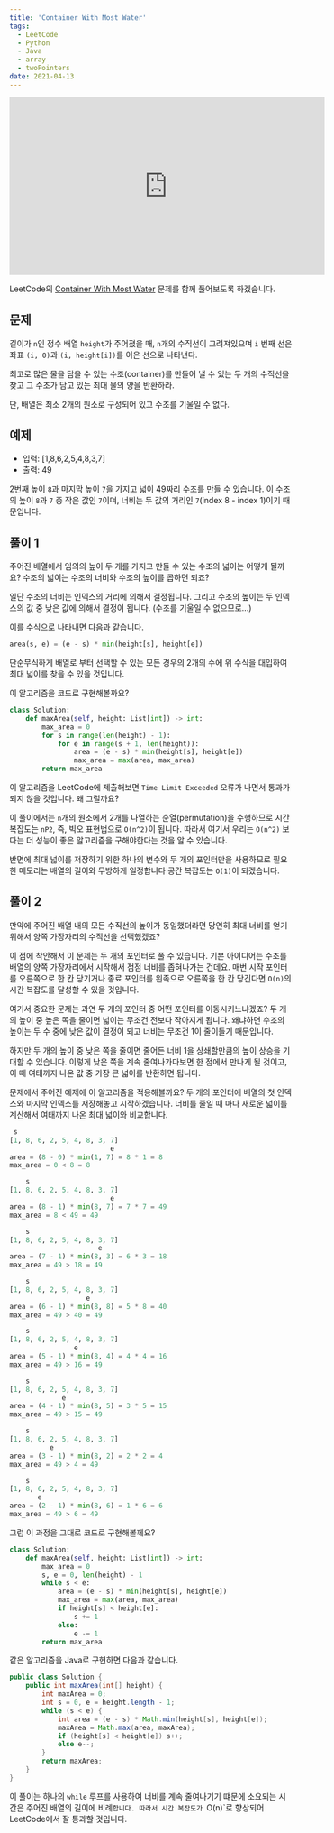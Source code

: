 ```yaml
---
title: 'Container With Most Water'
tags:
  - LeetCode
  - Python
  - Java
  - array
  - twoPointers
date: 2021-04-13
---
```


<iframe width="560" height="315" src="https://www.youtube.com/embed/63jvzpTPCjo" title="YouTube video player" frameborder="0" allow="accelerometer; autoplay; clipboard-write; encrypted-media; gyroscope; picture-in-picture" allowfullscreen></iframe>

LeetCode의 [Container With Most Water](https://leetcode.com/problems/container-with-most-water/) 문제를 함께 풀어보도록 하겠습니다.

## 문제

길이가 `n`인 정수 배열 `height`가 주어졌을 때, `n`개의 수직선이 그려져있으며 `i` 번째 선은 좌표 `(i, 0)`과 `(i, height[i])`를 이은 선으로 나타낸다.

최고로 많은 물을 담을 수 있는 수조(container)를 만들어 낼 수 있는 두 개의 수직선을 찾고 그 수조가 담고 있는 최대 물의 양을 반환하라.

단, 배열은 최소 2개의 원소로 구성되어 있고 수조를 기울일 수 없다.

## 예제

- 입력: [1,8,6,2,5,4,8,3,7]
- 출력: 49

2번째 높이 `8`과 마지막 높이 `7`을 가지고 넓이 49짜리 수조를 만들 수 있습니다.
이 수조의 높이 `8`과 `7` 중 작은 값인 `7`이며, 너비는 두 값의 거리인 `7`(index 8 - index 1)이기 때문입니다.

## 풀이 1

주어진 배열에서 임의의 높이 두 개를 가지고 만들 수 있는 수조의 넓이는 어떻게 될까요?
수조의 넓이는 수조의 너비와 수조의 높이를 곱하면 되죠?

일단 수조의 너비는 인덱스의 거리에 의해서 결정됩니다.
그리고 수조의 높이는 두 인덱스의 값 중 낮은 값에 의해서 결정이 됩니다. (수조를 기울일 수 없으므로...)

이를 수식으로 나타내면 다음과 같습니다.

```py
area(s, e) = (e - s) * min(height[s], height[e])
```

단순무식하게 배열로 부터 선택할 수 있는 모든 경우의 2개의 수에 위 수식을 대입하여 최대 넓이를 찾을 수 있을 것입니다.

이 알고리즘을 코드로 구현해볼까요?

```py
class Solution:
    def maxArea(self, height: List[int]) -> int:
        max_area = 0
        for s in range(len(height) - 1):
            for e in range(s + 1, len(height)):
                area = (e - s) * min(height[s], height[e])
                max_area = max(area, max_area)
        return max_area
```

이 알고리즘을 LeetCode에 제출해보면 `Time Limit Exceeded` 오류가 나면서 통과가 되지 않을 것입니다.
왜 그럴까요?

이 풀이에서는 `n`개의 원소에서 2개를 나열하는 순열(permutation)을 수행하므로 시간 복잡도는 `nP2`, 즉, 빅오 표현법으로 `O(n^2)`이 됩니다.
따라서 여기서 우리는 `O(n^2)` 보다는 더 성능이 좋은 알고리즘을 구해야한다는 것을 알 수 있습니다.

반면에 최대 넓이를 저장하기 위한 하나의 변수와 두 개의 포인터만을 사용하므로 필요한 메모리는 배열의 길이와 무방하게 일정합니다 공간 복잡도는 `O(1)`이 되겠습니다.

## 풀이 2

만약에 주어진 배열 내의 모든 수직선의 높이가 동일했더라면 당연히 최대 너비를 얻기 위해서 양쪽 가장자리의 수직선을 선택했겠죠?

이 점에 착안해서 이 문제는 두 개의 포인터로 풀 수 있습니다.
기본 아이디어는 수조를 배열의 양쪽 가장자리에서 시작해서 점점 너비를 좁혀나가는 건데요.
매번 시작 포인터를 오른쪽으로 한 칸 당기거나 종료 포인터를 왼족으로 오른쪽을 한 칸 당긴다면 `O(n)`의 시간 복잡도를 달성할 수 있을 것입니다.

여기서 중요한 문제는 과연 두 개의 포인터 중 어떤 포인터를 이동시키느냐겠죠?
두 개의 높이 중 높은 쪽을 줄이면 넓이는 무조건 전보다 작아지게 됩니다.
왜냐하면 수조의 높이는 두 수 중에 낮은 값이 결정이 되고 너비는 무조건 1이 줄이들기 때문입니다.

하지만 두 개의 높이 중 낮은 쪽을 줄이면 줄어든 너비 1을 상쇄할만큼의 높이 상승을 기대할 수 있습니다.
이렇게 낮은 쪽을 계속 줄여나가다보면 한 점에서 만나게 될 것이고, 이 때 여태까지 나온 값 중 가장 큰 넓이를 반환하면 됩니다.

문제에서 주어진 예제에 이 알고리즘을 적용해볼까요?
두 개의 포인터에 배열의 첫 인덱스와 마지막 인덱스를 저장해놓고 시작하겠습니다.
너비를 줄일 때 마다 새로운 넓이를 계산해서 여태까지 나온 최대 넓이와 비교합니다.

```py
 s
[1, 8, 6, 2, 5, 4, 8, 3, 7]
                         e
area = (8 - 0) * min(1, 7) = 8 * 1 = 8
max_area = 0 < 8 = 8
```

```py
    s
[1, 8, 6, 2, 5, 4, 8, 3, 7]
                         e
area = (8 - 1) * min(8, 7) = 7 * 7 = 49
max_area = 8 < 49 = 49
```

```py
    s
[1, 8, 6, 2, 5, 4, 8, 3, 7]
                      e
area = (7 - 1) * min(8, 3) = 6 * 3 = 18
max_area = 49 > 18 = 49
```

```py
    s
[1, 8, 6, 2, 5, 4, 8, 3, 7]
                   e
area = (6 - 1) * min(8, 8) = 5 * 8 = 40
max_area = 49 > 40 = 49
```

```py
    s
[1, 8, 6, 2, 5, 4, 8, 3, 7]
                e
area = (5 - 1) * min(8, 4) = 4 * 4 = 16
max_area = 49 > 16 = 49
```

```py
    s
[1, 8, 6, 2, 5, 4, 8, 3, 7]
             e
area = (4 - 1) * min(8, 5) = 3 * 5 = 15
max_area = 49 > 15 = 49
```

```py
    s
[1, 8, 6, 2, 5, 4, 8, 3, 7]
          e
area = (3 - 1) * min(8, 2) = 2 * 2 = 4
max_area = 49 > 4 = 49
```

```py
    s
[1, 8, 6, 2, 5, 4, 8, 3, 7]
       e
area = (2 - 1) * min(8, 6) = 1 * 6 = 6
max_area = 49 > 6 = 49
```

그럼 이 과정을 그대로 코드로 구현해볼께요?

```py
class Solution:
    def maxArea(self, height: List[int]) -> int:
        max_area = 0
        s, e = 0, len(height) - 1
        while s < e:
            area = (e - s) * min(height[s], height[e])
            max_area = max(area, max_area)
            if height[s] < height[e]:
                s += 1
            else:
                e -= 1
        return max_area
```

같은 알고리즘을 Java로 구현하면 다음과 같습니다.

```java
public class Solution {
    public int maxArea(int[] height) {
        int maxArea = 0;
        int s = 0, e = height.length - 1;
        while (s < e) {
            int area = (e - s) * Math.min(height[s], height[e]);
            maxArea = Math.max(area, maxArea);
            if (height[s] < height[e]) s++;
            else e--;
        }
        return maxArea;
    }
}
```

이 풀이는 하나의 `while` 루프를 사용하여 너비를 계속 줄여나기기 떄문에 소요되는 시간은 주어진 배열의 길이에 비례`합니다. 따라서 시간 복잡도가 `O(n)`로 향상되어 LeetCode에서 잘 통과할 것입니다.
